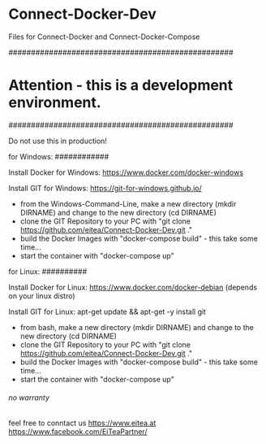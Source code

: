 # Connect-Docker-Dev
Files for Connect-Docker and Connect-Docker-Compose

##################################################
# Attention - this is a development environment. #
##################################################

Do not use this in production!

for Windows:
############

Install Docker for Windows:
https://www.docker.com/docker-windows

Install GIT for Windows:
https://git-for-windows.github.io/

* from the Windows-Command-Line, make a new directory (mkdir DIRNAME) and change to the new directory (cd DIRNAME)
* clone the GIT Repository to your PC with "git clone https://github.com/eitea/Connect-Docker-Dev.git ."
* build the Docker Images with "docker-compose build" - this take some time...
* start the container with "docker-compose up"



for Linux:
##########

Install Docker for Linux:
https://www.docker.com/docker-debian (depends on your linux distro)

Install GIT for Linux:
apt-get update && apt-get -y install git

* from bash, make a new directory (mkdir DIRNAME) and change to the new directory (cd DIRNAME)
* clone the GIT Repository to your PC with "git clone https://github.com/eitea/Connect-Docker-Dev.git ."
* build the Docker Images with "docker-compose build" - this take some time...
* start the container with "docker-compose up"

###### no warranty ######

feel free to conntact us
https://www.eitea.at
https://www.facebook.com/EiTeaPartner/

